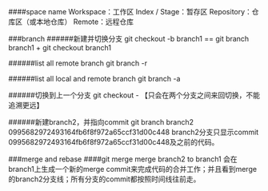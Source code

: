 ####space name
    Workspace：工作区
    Index / Stage：暂存区
    Repository：仓库区（或本地仓库）
    Remote：远程仓库

###branch
######新建并切换分支
    git checkout -b branch1 == git branch branch1 + git checkout branch1
    
######list all remote branch
    git branch -r
    
######list all local and remote branch
    git branch -a
    
######切换到上一个分支
    git checkout - 【只会在两个分支之间来回切换，不能追溯更远】
    
######新建branch2，并指向commit
    git branch branch2 0995682972493164fb6f8f972a65ccf31d00c448
    branch2分支只显示commit 0995682972493164fb6f8f972a65ccf31d00c448及之前的代码。
    
    
###merge and rebase
####git merge
    merge branch2 to branch1
    会在branch1上生成一个新的merge commit来完成代码的合并工作；并且看到merge的branch2分支线；所有分支的commit都按照时间线往前走。
    